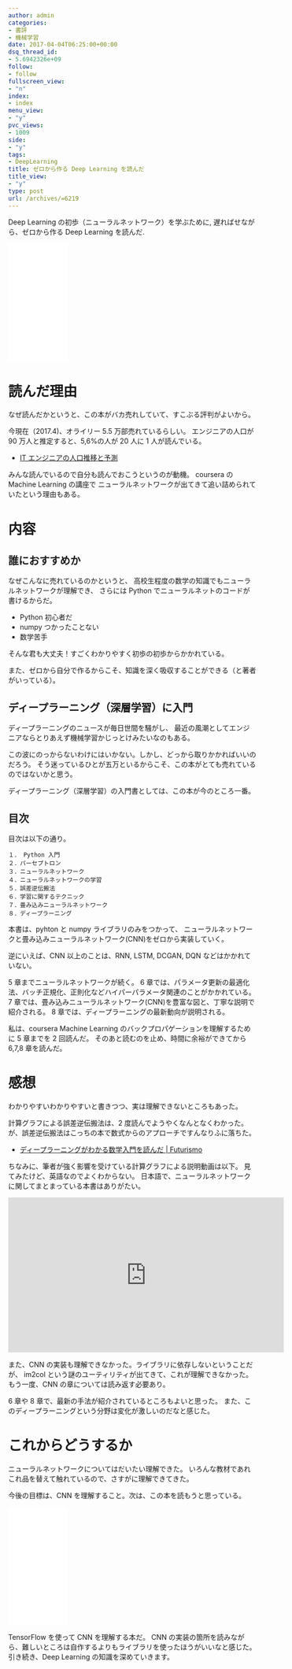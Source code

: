 ```yaml
---
author: admin
categories:
- 書評
- 機械学習
date: 2017-04-04T06:25:00+00:00
dsq_thread_id:
- 5.6942326e+09
follow:
- follow
fullscreen_view:
- "n"
index:
- index
menu_view:
- "y"
pvc_views:
- 1009
side:
- "y"
tags:
- DeepLearning
title: ゼロから作る Deep Learning を読んだ
title_view:
- "y"
type: post
url: /archives/=6219
---
```


Deep Learning の初歩（ニューラルネットワーク）を学ぶために,
遅ればせながら、ゼロから作る Deep Learning を読んだ.

<iframe style="width:120px;height:240px;" marginwidth="0" marginheight="0" scrolling="no" frameborder="0" src="//rcm-fe.amazon-adsystem.com/e/cm?lt1=_blank&bc1=000000&IS2=1&bg1=FFFFFF&fc1=000000&lc1=0000FF&t=fox10225fox-22&o=9&p=8&l=as4&m=amazon&f=ifr&ref=as_ss_li_til&asins=4873117585&linkId=95eb49ff9d208d1d06ff5b51d97b6ca4"></iframe>

読んだ理由
==========

なぜ読んだかというと、この本がバカ売れしていて、すこぶる評判がよいから。

今現在（2017.4)、オライリー 5.5 万部売れているらしい。
エンジニアの人口が 90 万人と推定すると、5,6%の人が 20 人に 1
人が読んでいる。

-   [IT
    エンジニアの人口推移と予測](https://www.petitmonte.com/politics_economy_life/it_engineer_population.html)

みんな読んでいるので自分も読んでおこうというのが動機。 coursera の
Machine Learning の講座で
ニューラルネットワークが出てきて追い詰められていたという理由もある。

内容
====

誰におすすめか
--------------

なぜこんなに売れているのかというと、
高校生程度の数学の知識でもニューラルネットワークが理解でき、 さらには
Python でニューラルネットのコードが書けるからだ。

-   Python 初心者だ
-   numpy つかったことない
-   数学苦手

そんな君も大丈夫！すごくわかりやすく初歩の初歩からかかれている。

また、ゼロから自分で作るからこそ、知識を深く吸収することができる（と著者がいっている）。

ディープラーニング（深層学習）に入門
------------------------------------

ディープラーニングのニュースが毎日世間を騒がし、
最近の風潮としてエンジニアならとりあえず機械学習かじっとけみたいなのもある。

この波にのっからないわけにはいかない。しかし、どっから取りかかればいいのだろう。
そう迷っているひとが五万といるからこそ、この本がとても売れているのではないかと思う。

ディープラーニング（深層学習）の入門書としては、この本が今のところ一番。

目次
----

目次は以下の通り。

``` {.text}
１． Python 入門
２．パーセプトロン
３．ニューラルネットワーク
４．ニューラルネットワークの学習
５．誤差逆伝搬法
６．学習に関するテクニック
７．畳み込みニューラルネットワーク
８．ディープラーニング
```

本書は、pyhton と numpy ライブラリのみをつかって、
ニューラルネットワークと畳み込みニューラルネットワーク(CNN)をゼロから実装していく。

逆にいえば、CNN 以上のことは、RNN, LSTM, DCGAN, DQN
などはかかれていない。

5 章までニューラルネットワークが続く。 6
章では、パラメータ更新の最適化法、バッチ正規化、正則化などハイパーパラメータ関連のことがかかれている。
7
章では、畳み込みニューラルネットワーク(CNN)を豊富な図と、丁寧な説明で紹介される。
8 章では、ディープラーニングの最新動向が説明される。

私は、coursera Machine Learning のバックプロパゲーションを理解するために
5 章までを 2 回読んだ。 そのあと読むのを止め、時間に余裕ができてから
6,7,8 章を読んだ。

感想
====

わかりやすいわかりやすいと書きつつ、実は理解できないところもあった。

計算グラフによる誤差逆伝搬法は、2 度読んでようやくなんとなくわかった。
が、誤差逆伝搬法はこっちの本で数式からのアプローチですんなりふに落ちた。

-   [ディープラーニングがわかる数学入門を読んだ |
    Futurismo](https://futurismo.biz/archives/6216)

ちなみに、筆者が強く影響を受けている計算グラフによる説明動画は以下。
見てみたけど、英語なのでよくわからない。
日本語で、ニューラルネットワークに関してまとまっている本書はありがたい。

<iframe width="560" height="315" src="https://www.youtube.com/embed/i94OvYb6noo" frameborder="0" allowfullscreen></iframe>

また、CNN
の実装も理解できなかった。ライブラリに依存しないということだが、 im2col
という謎のユーティリティが出てきて、これが理解できなかった。
もう一度、CNN の章については読み返す必要あり。

6 章や 8 章で、最新の手法が紹介されているところもよいと思った。
また、このディープラーニングという分野は変化が激しいのだなと感じた。

これからどうするか
==================

ニューラルネットワークについてはだいたい理解できた。
いろんな教材であれこれ品を替えて触れているので、さすがに理解できてきた。

今後の目標は、CNN を理解すること。次は、この本を読もうと思っている。

<iframe style="width:120px;height:240px;" marginwidth="0" marginheight="0" scrolling="no" frameborder="0" src="//rcm-fe.amazon-adsystem.com/e/cm?lt1=_blank&bc1=000000&IS2=1&bg1=FFFFFF&fc1=000000&lc1=0000FF&t=fox10225fox-22&o=9&p=8&l=as4&m=amazon&f=ifr&ref=as_ss_li_til&asins=4839960887&linkId=b49a21c42b37b5bb84a35bdb1766d77a"></iframe>

TensorFlow を使って CNN を理解する本だ。 CNN
の実装の箇所を読みながら、難しいところは自作するよりもライブラリを使ったほうがいいなと感じた。
引き続き、Deep Learning の知識を深めていきます。
